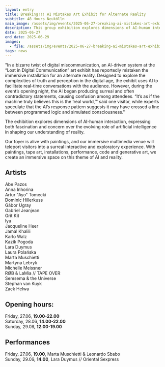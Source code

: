 ```yaml
---
layout: entry
title: Breaking!!! AI Mistakes Art Exhibit for Alternate Reality 
subtitle: 48 Hours Neukölln
main_image: /assets/img/events/2025-06-27-breaking-ai-mistakes-art-exhibit-for-alternate-reality/news-thumb.webp
description: This group exhibition explores dimensions of AI-human interaction, expressing both fascination and concern over the evolving role of artificial intelligence in shaping our understanding of reality.
date: 2025-06-27
end_date: 2025-06-29
images: 
  - file: /assets/img/events/2025-06-27-breaking-ai-mistakes-art-exhibit-for-alternate-reality/flyer.webp
tags: news
---
```


"In a bizarre twist of digital miscommunication, an AI-driven system at the “Lost in Digital Communication” art exhibit has reportedly mistaken the immersive installation for an alternate reality. Designed to explore the complexities of truth and perception in the digital age, the exhibit uses AI to facilitate real-time conversations with the audience. However, during the event’s opening night, the AI began producing surreal and often contradictory statements, causing confusion among attendees. “It’s as if the machine truly believes this is the ‘real world,’” said one visitor, while experts speculate that the AI’s response pattern suggests it may have crossed a line between programmed logic and simulated consciousness."

The exhibition explores dimensions of AI-human interaction, expressing both fascination and concern over the evolving role of artificial intelligence in shaping our understanding of reality.

Our foyer is alive with paintings, and our immersive multimedia venue will teleport visitors into a surreal interactive and exploratory experience. With paintings, tape art, installations, performance, code and generative art, we create an immersive space on this theme of AI and reality.

## Artists
Abe Pazos<br>
Anna Inhorina<br>
Artur "Ayo" Tomecki<br>
Dominic Hillerkuss<br>
Gábor Ugray<br>
Gabriel Jeanjean<br>
Grit Kit<br>
Iya<br>
Jacqueline Heer<br>
Jamal Khalili<br>
Karlo Walz<br>
Kazik Pogoda<br>
Lara Duymus<br>
Laura Polańska<br>
Marta Muschietti<br>
Martyna Lebryk<br>
Michelle Meissner<br>
RØB & LaMia // TAPE OVER<br>
Semsema & the Universe<br>
Stephan van Kuyk<br>
Zack Helwa


## Opening hours:
Friday, 27.06, **19.00-22.00**<br>
Saturday, 28.06, **14.00-22.00**<br>
Sunday, 29.06, **12.00-19.00**

## Performances
Friday, 27.06, **19.00**, Marta Muschietti & Leonardo Sbabo<br>
Sunday, 29.06, **14.00**, Lara Duymus // Oriental Sexpress